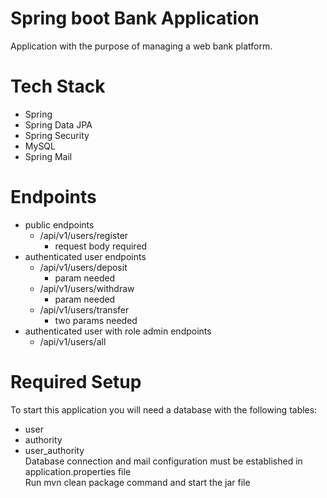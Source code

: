 # Spring boot Bank Application
Application with the purpose of managing a web bank platform.  
# Tech Stack
- Spring  
- Spring Data JPA  
- Spring Security  
- MySQL  
- Spring Mail  
# Endpoints
- public endpoints  
    - /api/v1/users/register  
        - request body required  
- authenticated user endpoints  
    - /api/v1/users/deposit  
        - param needed  
    - /api/v1/users/withdraw  
        - param needed  
    - /api/v1/users/transfer  
        - two params needed  
- authenticated user with role admin endpoints  
    - /api/v1/users/all  
# Required Setup
To start this application you will need a database with the following tables:
- user  
- authority  
- user_authority  
Database connection and mail configuration must be established in application.properties file  
Run mvn clean package command and start the jar file  

